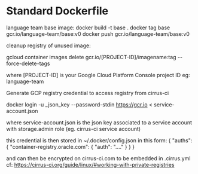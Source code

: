 # Standard Dockerfile 

language team base image:
docker build -t base .
docker tag base gcr.io/language-team/base:v0
docker push gcr.io/language-team/base:v0

cleanup registry of unused image:

gcloud container images delete gcr.io/[PROJECT-ID]/imagename:tag --force-delete-tags

where [PROJECT-ID] is your Google Cloud Platform Console project ID eg: language-team

Generate GCP registry credential to access registry from cirrus-ci

docker login -u _json_key --password-stdin https://gcr.io < service-account.json

where service-account.json is the json key associated to a service account with storage.admin role (eg. cirrus-ci service account)

this credential is then stored in ~/.docker/config.json in this form:
{
  "auths": {
    "container-registry.oracle.com": {
      "auth": "...."
    }
  }
}

and can then be encrypted on cirrus-ci.com to be embedded in .cirrus.yml
cf: https://cirrus-ci.org/guide/linux/#working-with-private-registries